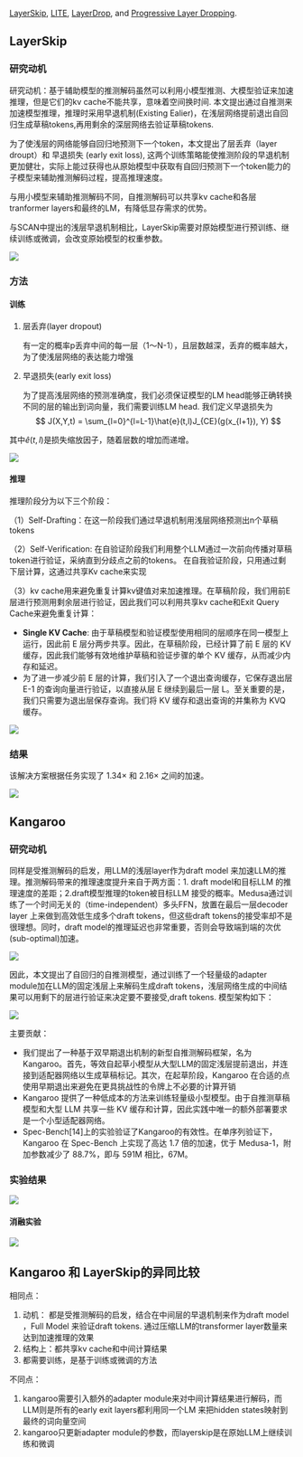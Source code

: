 [LayerSkip](https://arxiv.org/abs/2404.16710), [LITE](https://arxiv.org/abs/2310.18581), [LayerDrop](https://arxiv.org/abs/1909.11556), and [Progressive Layer Dropping](https://arxiv.org/abs/2010.13369).

## LayerSkip

### 研究动机

研究动机：基于辅助模型的推测解码虽然可以利用小模型推测、大模型验证来加速推理，但是它们的kv cache不能共享，意味着空间换时间. 本文提出通过自推测来加速模型推理，推理时采用早退机制(Existing Ealier)，在浅层网络提前退出自回归生成草稿tokens,再用剩余的深层网络去验证草稿tokens.

为了使浅层的网络能够自回归地预测下一个token，本文提出了层丢弃（layer droupt）和 早退损失 (early exit loss), 这两个训练策略能使推测阶段的早退机制更加健壮，实际上能过获得也从原始模型中获取有自回归预测下一个token能力的子模型来辅助推测解码过程，提高推理速度。

与用小模型来辅助推测解码不同，自推测解码可以共享kv cache和各层tranformer layers和最终的LM，有降低显存需求的优势。

与SCAN中提出的浅层早退机制相比，LayerSkip需要对原始模型进行预训练、继续训练或微调，会改变原始模型的权重参数。

![](../../assets/layerskip_framework.png)

### 方法

#### 训练

1. 层丢弃(layer dropout)

   有一定的概率p丢弃中间的每一层（1～N-1），且层数越深，丢弃的概率越大，为了使浅层网络的表达能力增强

2. 早退损失(early exit loss)

   为了提高浅层网络的预测准确度，我们必须保证模型的LM head能够正确转换不同的层的输出到词向量，我们需要训练LM head. 我们定义早退损失为
   $$
   J(X,Y,t) = \sum_{l=0}^{l=L-1}\hat{e}(t,l)J_{CE}(g(x_{l+1}), Y)
   $$



其中$\hat{e}(t,l)$是损失缩放因子，随着层数的增加而递增。

![](../../assets/layerskip_train.png)

#### 推理

推理阶段分为以下三个阶段：

（1）Self-Drafting：在这一阶段我们通过早退机制用浅层网络预测出n个草稿tokens

（2）Self-Verification: 在自验证阶段我们利用整个LLM通过一次前向传播对草稿token进行验证，采纳直到分歧点之前的tokens。 在自我验证阶段，只用通过剩下层计算，这通过共享Kv cache来实现

（3）kv cache用来避免重复计算kv键值对来加速推理。在草稿阶段，我们用前E层进行预测用剩余层进行验证，因此我们可以利用共享kv cache和Exit Query Cache来避免重复计算：

- **Single KV Cache**: 由于草稿模型和验证模型使用相同的层顺序在同一模型上运行，因此前 E 层分两步共享。因此，在草稿阶段，已经计算了前 E 层的 KV 缓存，因此我们能够有效地维护草稿和验证步骤的单个 KV 缓存，从而减少内存和延迟。
- 为了进一步减少前 E 层的计算，我们引入了一个退出查询缓存，它保存退出层 E-1 的查询向量进行验证，以直接从层 E 继续到最后一层 L。至关重要的是，我们只需要为退出层保存查询。我们将 KV 缓存和退出查询的并集称为 KVQ 缓存。

![](../../assets/layerskip_inference.png)

### 结果

该解决方案根据任务实现了 1.34× 和 2.16× 之间的加速。

![](../../assets/layerskip_example.png)



## Kangaroo

### 研究动机

同样是受推测解码的启发，用LLM的浅层layer作为draft model 来加速LLM的推理。推测解码带来的推理速度提升来自于两方面：1. draft model和目标LLM 的推理速度的差距；2.draft模型推理的token被目标LLM 接受的概率。Medusa通过训练了一个时间无关的（time-independent）多头FFN，放置在最后一层decoder layer 上来做到高效低生成多个draft tokens，但这些draft tokens的接受率却不是很理想。同时，draft model的推理延迟也非常重要，否则会导致端到端的次优(sub-optimal)加速。

![](../../assets/kangaroo_example.png)

因此，本文提出了自回归的自推测模型，通过训练了一个轻量级的adapter module加在LLM的固定浅层上来解码生成draft tokens，浅层网络生成的中间结果可以用剩下的层进行验证来决定要不要接受,draft tokens. 模型架构如下：

![](../../assets/kangaroo_framework.png)

主要贡献：

- 我们提出了一种基于双早期退出机制的新型自推测解码框架，名为 Kangaroo。首先，等效自起草小模型从大型LLM的固定浅层提前退出，并连接到适配器网络以生成草稿标记。其次，在起草阶段，Kangaroo 在合适的点使用早期退出来避免在更具挑战性的令牌上不必要的计算开销
- Kangaroo 提供了一种低成本的方法来训练轻量级小型模型。由于自推测草稿模型和大型 LLM 共享一些 KV 缓存和计算，因此实践中唯一的额外部署要求是一个小型适配器网络。
- Spec-Bench[14]上的实验验证了Kangaroo的有效性。在单序列验证下，Kangaroo 在 Spec-Bench 上实现了高达 1.7 倍的加速，优于 Medusa-1，附加参数减少了 88.7%，即与 591M 相比，67M。

###  实验结果

![](../../assets/kangaroo_results.png)



#### 消融实验

![](../../assets/kangaroo_ablation.png)

## Kangaroo 和 LayerSkip的异同比较

相同点：

1. 动机： 都是受推测解码的启发，结合在中间层的早退机制来作为draft model ，Full Model 来验证draft tokens. 通过压缩LLM的transformer layer数量来达到加速推理的效果
2. 结构上：都共享kv cache和中间计算结果
3. 都需要训练，是基于训练或微调的方法

不同点：

1. kangaroo需要引入额外的adapter module来对中间计算结果进行解码，而LLM则是所有的early exit layers都利用同一个LM 来把hidden states映射到最终的词向量空间
2. kangaroo只更新adapter module的参数，而layerskip是在原始LLM上继续训练和微调

